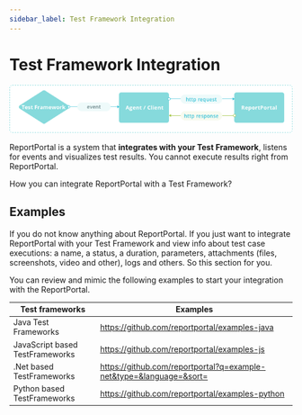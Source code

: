 ```yaml
---
sidebar_label: Test Framework Integration
---
```


# Test Framework Integration

![Integrations](../img/Integrations.png)

ReportPortal is a system that **integrates with your Test Framework**, listens for events and visualizes test results. You cannot execute results right from ReportPortal.

How you can integrate ReportPortal with a Test Framework?

## Examples

If you do not know anything about ReportPortal. 
If you just want to integrate ReportPortal with your Test Framework and view info about test case executions: a name, a status, a duration, parameters, attachments (files, screenshots, video and other), logs and others.
So this section for you.

You can review and mimic the following examples to start your integration with the ReportPortal.

| **Test frameworks** | **Examples**|
| ------------- | ------------- |
| Java Test Frameworks |https://github.com/reportportal/examples-java  |
| JavaScript based TestFrameworks | https://github.com/reportportal/examples-js |
|.Net based TestFrameworks| https://github.com/reportportal?q=example-net&type=&language=&sort=|
|Python based TestFrameworks| https://github.com/reportportal/examples-python|
